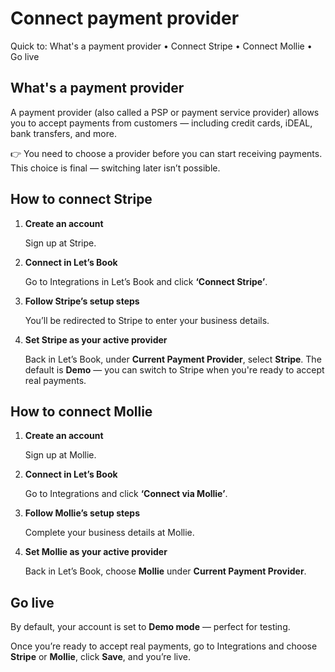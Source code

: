 # Connect payment provider

Quick to: What's a payment provider • Connect Stripe • Connect Mollie • Go live

## What's a payment provider

A payment provider (also called a PSP or payment service provider) allows you to accept payments from customers — including credit cards, iDEAL, bank transfers, and more.

👉 You need to choose a provider before you can start receiving payments. This choice is final — switching later isn’t possible.

## How to connect Stripe

1. **Create an account**

    Sign up at Stripe.

2. **Connect in Let’s Book**

    Go to Integrations in Let’s Book and click **‘Connect Stripe’**.

3. **Follow Stripe’s setup steps**

    You’ll be redirected to Stripe to enter your business details.

4. **Set Stripe as your active provider**

    Back in Let’s Book, under **Current Payment Provider**, select **Stripe**. The default is **Demo** — you can switch to Stripe when you're ready to accept real payments.

## How to connect Mollie

1. **Create an account**

    Sign up at Mollie.

2. **Connect in Let’s Book**

    Go to Integrations and click **‘Connect via Mollie’**.

3. **Follow Mollie’s setup steps**

    Complete your business details at Mollie.

4. **Set Mollie as your active provider**

    Back in Let’s Book, choose **Mollie** under **Current Payment Provider**.

## Go live

By default, your account is set to **Demo mode** — perfect for testing.

Once you’re ready to accept real payments, go to Integrations and choose **Stripe** or **Mollie**, click **Save**, and you’re live.
